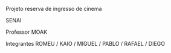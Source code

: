 Projeto reserva de ingresso de cinema

SENAI

Professor MOAK

Integrantes ROMEU / KAIO / MIGUEL / PABLO / RAFAEL / DIEGO
